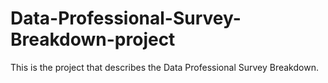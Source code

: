 # Data-Professional-Survey-Breakdown-project
This is the project that describes the Data Professional Survey Breakdown. 
